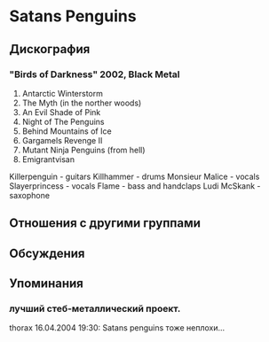 # Satans Penguins



## Дискография

### "Birds of Darkness" 2002, Black Metal

1. Antarctic Winterstorm
2. The Myth (in the norther woods)
3. An Evil Shade of Pink
4. Night of The Penguins
5. Behind Mountains of Ice
6. Gargamels Revenge II
7. Mutant Ninja Penguins (from hell)
8. Emigrantvisan



Killerpenguin - guitars
Killhammer - drums
Monsieur Malice - vocals
Slayerprincess - vocals
Flame - bass and handclaps
Ludi McSkank - saxophone



## Отношения с другими группами


## Обсуждения


## Упоминания

### лучший стеб-металлический проект.

thorax 16.04.2004 19:30:
Satans penguins тоже неплохи...

